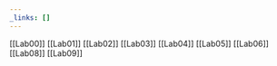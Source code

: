 ```yaml
---
_links: []
---
```

[[Lab00]]
[[Lab01]]
[[Lab02]]
[[Lab03]]
[[Lab04]]
[[Lab05]]
[[Lab06]]
[[Lab08]]
[[Lab09]]
